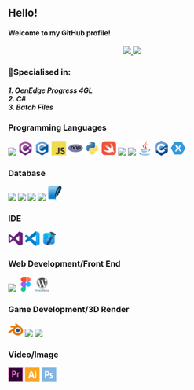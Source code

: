 <h2>Hello!</h2>
<h4>Welcome to my GitHub profile! </h4> 

<div align="center">
  <a href="https://github.com/raphaelfrei">
  <img height="180em" src="https://github-readme-stats-git-masterrstaa-rickstaa.vercel.app/api/top-langs/?username=raphaelfrei&layout=compact&langs_count=8&theme=dracula"/>
  <img height="180em" src="https://github-readme-stats-git-masterrstaa-rickstaa.vercel.app/api?username=raphaelfrei&show_icons=true&theme=dracula&include_all_commits=true&count_private=true"/>
</a></div>    

<h3>🥇Specialised in:</h3>
<h5>
1. OenEdge Progress 4GL <br>
2. C# <br>
3. Batch Files <br>
</h5>

<h3>Programming Languages</h3>
<p float="left" align="left">
  <img src="https://scontent.fcgh28-1.fna.fbcdn.net/v/t39.30808-6/326580899_1279899515892947_5134792827539494973_n.png?_nc_cat=106&ccb=1-7&_nc_sid=09cbfe&_nc_ohc=eHBgBlSlH7IAX8kqucF&_nc_zt=23&_nc_ht=scontent.fcgh28-1.fna&oh=00_AfAXjiZBx04gNTDdYAI42HK3o1wXqZVzcerbaQ0VVkMuFA&oe=64215AC6" width="30"/>
  <img src="https://github.com/devicons/devicon/blob/master/icons/csharp/csharp-original.svg" width="30" />
  <img src="https://github.com/devicons/devicon/blob/master/icons/c/c-original.svg" width="30" />
  <img src="https://github.com/devicons/devicon/blob/master/icons/javascript/javascript-original.svg" width="30"/>
  <img src="https://github.com/devicons/devicon/blob/master/icons/php/php-original.svg" width="30"/>
  <img src="https://github.com/devicons/devicon/blob/master/icons/python/python-original.svg" width="30"/>
  <img src="https://github.com/devicons/devicon/blob/master/icons/swift/swift-original.svg" width="30"/>
  <img src="https://creazilla-store.fra1.digitaloceanspaces.com/icons/3256481/file-type-cobol-icon-md.png" width="30"/>
  <img src="https://veriklick.com/wp-content/uploads/2021/12/Assembly.png" width="30"/>
  <img src="https://github.com/devicons/devicon/blob/master/icons/java/java-original.svg" width="30"/>
  <img src="https://github.com/devicons/devicon/blob/master/icons/cplusplus/cplusplus-original.svg" width="30"/>
  <img src="https://github.com/devicons/devicon/blob/master/icons/xamarin/xamarin-original.svg" width="30"/>

</p>

<h3>Database</h3>
<p float="left" align="left">
  <img src="https://scontent.fcgh28-1.fna.fbcdn.net/v/t39.30808-6/326580899_1279899515892947_5134792827539494973_n.png?_nc_cat=106&ccb=1-7&_nc_sid=09cbfe&_nc_ohc=eHBgBlSlH7IAX8kqucF&_nc_zt=23&_nc_ht=scontent.fcgh28-1.fna&oh=00_AfAXjiZBx04gNTDdYAI42HK3o1wXqZVzcerbaQ0VVkMuFA&oe=64215AC6" width="30"/>
  <img src="https://upload.wikimedia.org/wikipedia/commons/thumb/f/f1/Microsoft_Office_Access_%282019-present%29.svg/640px-Microsoft_Office_Access_%282019-present%29.svg.png" width="30"/>
  <img src="https://upload.wikimedia.org/wikipedia/commons/thumb/3/34/Microsoft_Office_Excel_%282019–present%29.svg/826px-Microsoft_Office_Excel_%282019–present%29.svg.png" width="30"/>
  <img src="https://cdn-icons-png.flaticon.com/512/337/337953.png" width="30"/>
  <img src="https://github.com/devicons/devicon/blob/master/icons/sqlite/sqlite-original.svg" width="30"/>

</p>

<h3>IDE</h3>
<p float="left" align="left">
  <img src="https://github.com/devicons/devicon/blob/master/icons/visualstudio/visualstudio-plain.svg" width="30"/>
  <img src="https://github.com/devicons/devicon/blob/master/icons/vscode/vscode-original.svg" width="30"/>
  <img src="https://github.com/devicons/devicon/blob/master/icons/xcode/xcode-original.svg" width="30"/>
</p>

<h3>Web Development/Front End</h3>
<p float="left" align="left">
  <img src="https://scontent.fcgh28-1.fna.fbcdn.net/v/t39.30808-6/326580899_1279899515892947_5134792827539494973_n.png?_nc_cat=106&ccb=1-7&_nc_sid=09cbfe&_nc_ohc=eHBgBlSlH7IAX8kqucF&_nc_zt=23&_nc_ht=scontent.fcgh28-1.fna&oh=00_AfAXjiZBx04gNTDdYAI42HK3o1wXqZVzcerbaQ0VVkMuFA&oe=64215AC6" width="30"/>
  <img src="https://github.com/devicons/devicon/blob/master/icons/figma/figma-original.svg" width="30" /> 
  <img src="https://github.com/devicons/devicon/blob/master/icons/wordpress/wordpress-original.svg" width="30"/>
</p>

<h3>Game Development/3D Render</h3>
<p float="left" align="left">
  <img src="https://github.com/devicons/devicon/blob/master/icons/blender/blender-original.svg" width="30"/>
  <img src="https://cdn-icons-png.flaticon.com/512/5969/5969346.png" width="30"/>
  <img src="https://cdn2.steamgriddb.com/file/sgdb-cdn/icon/9a78493f50b3cf15df1b06f57675a14c.png" width="30"/>
</p>

<h3>Video/Image</h3>
<p float="left" align="left">
  <img src="https://github.com/devicons/devicon/blob/master/icons/premierepro/premierepro-original.svg" width="30"/>
  <img src="https://github.com/devicons/devicon/blob/master/icons/illustrator/illustrator-plain.svg" width="30"/>
  <img src="https://github.com/devicons/devicon/blob/master/icons/photoshop/photoshop-plain.svg" width="30"/>
</p>



